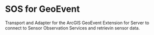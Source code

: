 # SOS for GeoEvent

Transport and Adapter for the ArcGIS GeoEvent Extension for Server to connect to Sensor Observation Services and retrievin sensor data.
